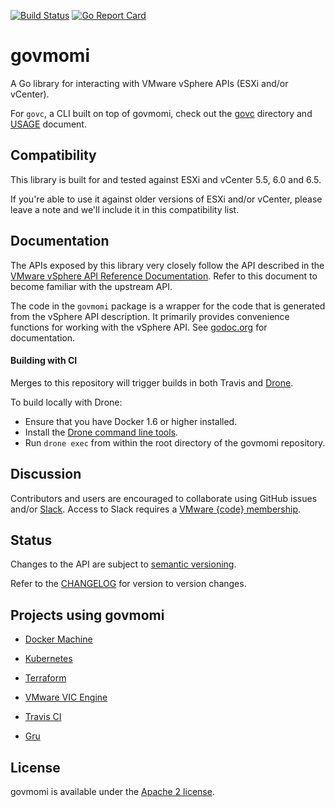[![Build Status](https://travis-ci.org/vmware/govmomi.png?branch=master)](https://travis-ci.org/vmware/govmomi)
[![Go Report Card](https://goreportcard.com/badge/github.com/vmware/govmomi)](https://goreportcard.com/report/github.com/vmware/govmomi)

# govmomi

A Go library for interacting with VMware vSphere APIs (ESXi and/or vCenter).

For `govc`, a CLI built on top of govmomi, check out the [govc](./govc) directory and [USAGE](./govc/USAGE.md) document.

## Compatibility

This library is built for and tested against ESXi and vCenter 5.5, 6.0 and 6.5.

If you're able to use it against older versions of ESXi and/or vCenter, please
leave a note and we'll include it in this compatibility list.

## Documentation

The APIs exposed by this library very closely follow the API described in the [VMware vSphere API Reference Documentation][apiref].
Refer to this document to become familiar with the upstream API.

The code in the `govmomi` package is a wrapper for the code that is generated from the vSphere API description.
It primarily provides convenience functions for working with the vSphere API.
See [godoc.org][godoc] for documentation.

[apiref]: http://pubs.vmware.com/vsphere-60/index.jsp#com.vmware.wssdk.apiref.doc/right-pane.html
[godoc]: http://godoc.org/github.com/vmware/govmomi
[drone]: https://drone.io
[dronesrc]: https://github.com/drone/drone
[dronecli]: http://readme.drone.io/devs/cli/

#### Building with CI

Merges to this repository will trigger builds in both Travis and [Drone][drone].

To build locally with Drone:

- Ensure that you have Docker 1.6 or higher installed.
- Install the [Drone command line tools][dronecli].
- Run `drone exec` from within the root directory of the govmomi repository.

## Discussion

Contributors and users are encouraged to collaborate using GitHub issues and/or
[Slack](https://vmwarecode.slack.com/messages/govmomi).
Access to Slack requires a [VMware {code} membership](https://code.vmware.com/join/).

## Status

Changes to the API are subject to [semantic versioning](http://semver.org).

Refer to the [CHANGELOG](CHANGELOG.md) for version to version changes.

## Projects using govmomi

- [Docker Machine](https://github.com/docker/machine/tree/master/drivers/vmwarevsphere)

- [Kubernetes](https://github.com/kubernetes/kubernetes/tree/master/pkg/cloudprovider/providers/vsphere)

- [Terraform](https://github.com/hashicorp/terraform/tree/master/builtin/providers/vsphere)

- [VMware VIC Engine](https://github.com/vmware/vic)

- [Travis CI](https://github.com/travis-ci/jupiter-brain)

- [Gru](https://github.com/dnaeon/gru)

## License

govmomi is available under the [Apache 2 license](LICENSE).
